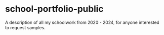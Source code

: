 # school-portfolio-public
A description of all my schoolwork from 2020 - 2024, for anyone interested to request samples.
